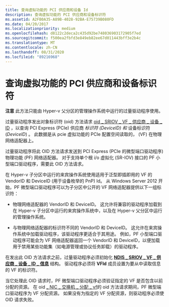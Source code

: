```yaml
---
title: 查询虚拟功能的 PCI 供应商和设备 Id
description: 查询虚拟功能的 PCI 供应商和设备标识符
ms.assetid: A2FB0A35-A89B-4028-92BA-E75739B080FD
ms.date: 04/20/2017
ms.localizationpriority: medium
ms.openlocfilehash: d8122c2deca2c435d92be748036903172905f7ed
ms.sourcegitcommit: f500ea2fbfd3e849eb82ee67d011443bff3e2b4c
ms.translationtype: MT
ms.contentlocale: zh-CN
ms.lasthandoff: 08/31/2020
ms.locfileid: "89216968"
---
```

# <a name="querying-the-pci-vendor-and-device-identifiers-for-a-virtual-function"></a>查询虚拟功能的 PCI 供应商和设备标识符

**注意** 此方法只能由 Hyper-v 父分区的管理操作系统中运行的过量驱动程序使用。

过量驱动程序发出对象标识符 (oid) 方法请求 [oid \_ SRIOV \_ VF \_ 供应商 \_ 设备 \_ ID](./oid-sriov-vf-vendor-device-id.md) ，以查询 PCI Express (PCIe) 供应商 *标识符 (DeviceID) 和* 设备标识符 (*DeviceID*) 。 此数据是从 pcie 虚拟功能的 PCIe 配置空间读取的， (VF) 在物理网络适配器上。

过量驱动程序将此 OID 方法请求发送到 PCI Express (PCIe 的微型端口驱动程序) 物理功能 (PF) 网络适配器。 对于支持单个根 i/o 虚拟化 (SR-IOV) 接口的 PF 小型端口驱动程序，需要此 OID 方法请求。

在 Hyper-v 子分区中运行的来宾操作系统使用适用于泛型即插即用的 VF 的 VendorID 和 DeviceID (用于设备枚举的 PnP) Id。 从 Windows Server 2012 开始，PF 微型端口驱动程序可以为子分区中公开的 VF 网络适配器提供以下一组标识符：

-   物理网络适配器的 VendorID 和 DeviceID。 这允许将兼容的驱动程序加载到在 Hyper-v 子分区中运行的来宾操作系统中，以及在 Hyper-v 父分区中运行的管理操作系统。

-   与物理网络适配器的标识符不同的 VendorID 和 DeviceID。 这允许在来宾操作系统中加载驱动程序，该驱动程序更适合于其用途。 例如，PF 小型端口驱动程序可能会为 VF 网络适配器返回一个 VendorID 和 DeviceID，以便加载用于禁用某些功能集（如电源管理或协议任务卸载）的驱动程序。

在发出此 OID 方法请求之前，过量驱动程序必须初始化 [**NDIS \_ SRIOV \_ VF \_ 供应商 \_ 设备 \_ ID \_ 信息**](/windows-hardware/drivers/ddi/ntddndis/ns-ntddndis-_ndis_sriov_vf_vendor_device_id_info) 结构。 驱动程序必须将 **VFId** 成员设置为要从中读取信息的 VF 的标识符。

当它处理此 OID 请求时，PF 微型端口驱动程序必须验证指定的 VF 是否包含以前分配的资源。 在 oid [ \_ NIC \_ 交换机 \_ 分配 \_ vf](./oid-nic-switch-allocate-vf.md)的 oid 方法请求期间，PF 微型端口驱动程序为 VF 分配资源。 如果没有为指定的 VF 分配资源，则驱动程序必须使 OID 请求失败。

 

